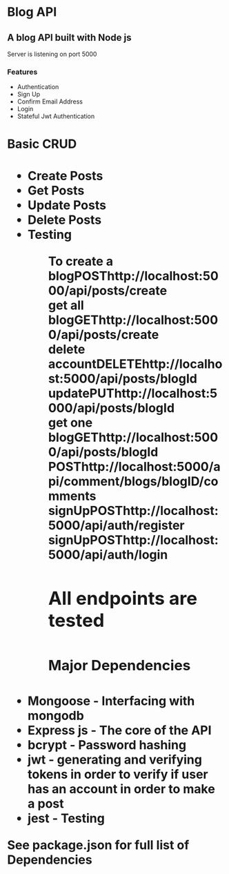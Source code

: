 <h1>Blog API</h1>

<h2>A blog API built with Node js</h2>
<p>Server is listening on port 5000</p>
<h3>Features</h3>
<ul>
<li>Authentication</li>
<li>Sign Up</li>
<li>Confirm Email Address</li>
<li>Login</li>
<li>Stateful Jwt Authentication</li>
</ul>
<h1>Basic CRUD<h1>
<ul>
<li>Create Posts</li>
<li>Get Posts</li>
<li>Update Posts</li>
<li>Delete Posts</li>
<li>Testing</li>
<ul>

<span>To create a blog<strong>POST</strong></span><span>http://localhost:5000/api/posts/create</span><br>
<span>get all blog<strong>GET</strong></span><span>http://localhost:5000/api/posts/create</span><br><span>delete account<strong>DELETE</strong></span><span>http://localhost:5000/api/posts/blogId</span><br>
<span>update<strong>PUT</strong></span><span>http://localhost:5000/api/posts/blogId</span><br>
<span>get one blog<strong>GET</strong></span><span>http://localhost:5000/api/posts/blogId</span><br>
<span><strong>POST</strong></span><span>http://localhost:5000/api/comment/blogs/blogID/comments</span><br>
<span>signUp<strong>POST</strong></span><span>http://localhost:5000/api/auth/register</span><br>
<span>signUp<strong>POST</strong></span><span>http://localhost:5000/api/auth/login</span><br>

<h2>All endpoints are tested<h2>
<h3>Major Dependencies<h3>
</ul>
<li>Mongoose - Interfacing with mongodb</li>
<li>Express js - The core of the API</li>
<li>bcrypt - Password hashing</li>
<li>jwt - generating and verifying tokens in order to verify if user has an account in order to make a post</li>

<li>jest - Testing</li>
</ul>
See package.json for full list of Dependencies
